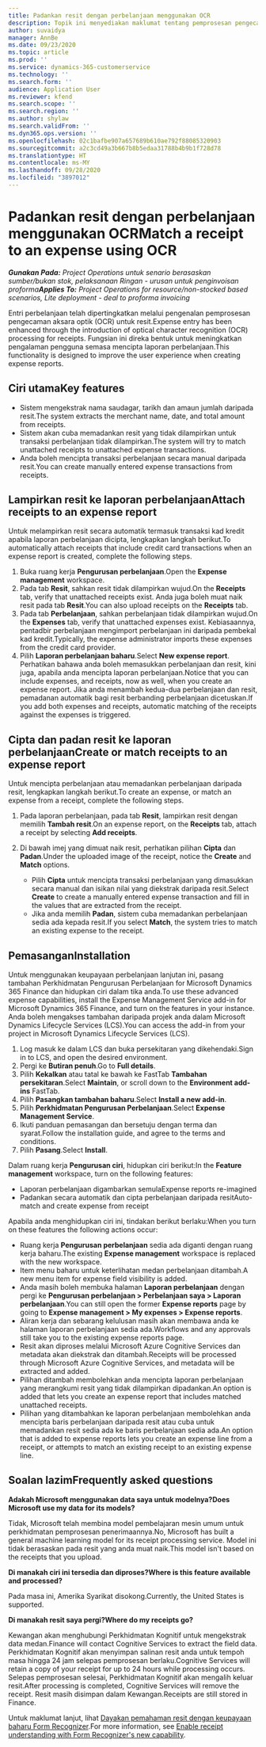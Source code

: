 ```yaml
---
title: Padankan resit dengan perbelanjaan menggunakan OCR
description: Topik ini menyediakan maklumat tentang pemprosesan pengecaman aksara optik (OCR) untuk resit.
author: suvaidya
manager: AnnBe
ms.date: 09/23/2020
ms.topic: article
ms.prod: ''
ms.service: dynamics-365-customerservice
ms.technology: ''
ms.search.form: ''
audience: Application User
ms.reviewer: kfend
ms.search.scope: ''
ms.search.region: ''
ms.author: shylaw
ms.search.validFrom: ''
ms.dyn365.ops.version: ''
ms.openlocfilehash: 02c1bafbe907a657689b610ae792f88085320903
ms.sourcegitcommit: a2c3cd49a3b667b8b5edaa31788b4b9b1f728d78
ms.translationtype: HT
ms.contentlocale: ms-MY
ms.lasthandoff: 09/28/2020
ms.locfileid: "3897012"
---
```

# <a name="match-a-receipt-to-an-expense-using-ocr"></a><span data-ttu-id="a0ba2-103">Padankan resit dengan perbelanjaan menggunakan OCR</span><span class="sxs-lookup"><span data-stu-id="a0ba2-103">Match a receipt to an expense using OCR</span></span>

<span data-ttu-id="a0ba2-104">_**Gunakan Pada:** Project Operations untuk senario berasaskan sumber/bukan stok, pelaksanaan Ringan - urusan untuk penginvoisan proforma_</span><span class="sxs-lookup"><span data-stu-id="a0ba2-104">_**Applies To:** Project Operations for resource/non-stocked based scenarios, Lite deployment - deal to proforma invoicing_</span></span>

<span data-ttu-id="a0ba2-105">Entri perbelanjaan telah dipertingkatkan melalui pengenalan pemprosesan pengecaman aksara optik (OCR) untuk resit.</span><span class="sxs-lookup"><span data-stu-id="a0ba2-105">Expense entry has been enhanced through the introduction of optical character recognition (OCR) processing for receipts.</span></span> <span data-ttu-id="a0ba2-106">Fungsian ini direka bentuk untuk meningkatkan pengalaman pengguna semasa mencipta laporan perbelanjaan.</span><span class="sxs-lookup"><span data-stu-id="a0ba2-106">This functionality is designed to improve the user experience when creating expense reports.</span></span>

## <a name="key-features"></a><span data-ttu-id="a0ba2-107">Ciri utama</span><span class="sxs-lookup"><span data-stu-id="a0ba2-107">Key features</span></span>

- <span data-ttu-id="a0ba2-108">Sistem mengekstrak nama saudagar, tarikh dan amaun jumlah daripada resit.</span><span class="sxs-lookup"><span data-stu-id="a0ba2-108">The system extracts the merchant name, date, and total amount from receipts.</span></span>
- <span data-ttu-id="a0ba2-109">Sistem akan cuba memadankan resit yang tidak dilampirkan untuk transaksi perbelanjaan tidak dilampirkan.</span><span class="sxs-lookup"><span data-stu-id="a0ba2-109">The system will try to match unattached receipts to unattached expense transactions.</span></span>
- <span data-ttu-id="a0ba2-110">Anda boleh mencipta transaksi perbelanjaan secara manual daripada resit.</span><span class="sxs-lookup"><span data-stu-id="a0ba2-110">You can create manually entered expense transactions from receipts.</span></span>

## <a name="attach-receipts-to-an-expense-report"></a><span data-ttu-id="a0ba2-111">Lampirkan resit ke laporan perbelanjaan</span><span class="sxs-lookup"><span data-stu-id="a0ba2-111">Attach receipts to an expense report</span></span>

<span data-ttu-id="a0ba2-112">Untuk melampirkan resit secara automatik termasuk transaksi kad kredit apabila laporan perbelanjaan dicipta, lengkapkan langkah berikut.</span><span class="sxs-lookup"><span data-stu-id="a0ba2-112">To automatically attach receipts that include credit card transactions when an expense report is created, complete the following steps.</span></span>

  1. <span data-ttu-id="a0ba2-113">Buka ruang kerja **Pengurusan perbelanjaan**.</span><span class="sxs-lookup"><span data-stu-id="a0ba2-113">Open the **Expense management** workspace.</span></span>
  2. <span data-ttu-id="a0ba2-114">Pada tab **Resit**, sahkan resit tidak dilampirkan wujud.</span><span class="sxs-lookup"><span data-stu-id="a0ba2-114">On the **Receipts** tab, verify that unattached receipts exist.</span></span> <span data-ttu-id="a0ba2-115">Anda juga boleh muat naik resit pada tab **Resit**.</span><span class="sxs-lookup"><span data-stu-id="a0ba2-115">You can also upload receipts on the **Receipts** tab.</span></span>
  3. <span data-ttu-id="a0ba2-116">Pada tab **Perbelanjaan**, sahkan perbelanjaan tidak dilampirkan wujud.</span><span class="sxs-lookup"><span data-stu-id="a0ba2-116">On the **Expenses** tab, verify that unattached expenses exist.</span></span> <span data-ttu-id="a0ba2-117">Kebiasaannya, pentadbir perbelanjaan mengimport perbelanjaan ini daripada pembekal kad kredit.</span><span class="sxs-lookup"><span data-stu-id="a0ba2-117">Typically, the expense administrator imports these expenses from the credit card provider.</span></span>
  4. <span data-ttu-id="a0ba2-118">Pilih **Laporan perbelanjaan baharu**.</span><span class="sxs-lookup"><span data-stu-id="a0ba2-118">Select **New expense report**.</span></span> <span data-ttu-id="a0ba2-119">Perhatikan bahawa anda boleh memasukkan perbelanjaan dan resit, kini juga, apabila anda mencipta laporan perbelanjaan.</span><span class="sxs-lookup"><span data-stu-id="a0ba2-119">Notice that you can include expenses, and receipts, now as well, when you create an expense report.</span></span> <span data-ttu-id="a0ba2-120">Jika anda menambah kedua-dua perbelanjaan dan resit, pemadanan automatik bagi resit berbanding perbelanjaan dicetuskan.</span><span class="sxs-lookup"><span data-stu-id="a0ba2-120">If you add both expenses and receipts, automatic matching of the receipts against the expenses is triggered.</span></span>

## <a name="create-or-match-receipts-to-an-expense-report"></a><span data-ttu-id="a0ba2-121">Cipta dan padan resit ke laporan perbelanjaan</span><span class="sxs-lookup"><span data-stu-id="a0ba2-121">Create or match receipts to an expense report</span></span>
<span data-ttu-id="a0ba2-122">Untuk mencipta perbelanjaan atau memadankan perbelanjaan daripada resit, lengkapkan langkah berikut.</span><span class="sxs-lookup"><span data-stu-id="a0ba2-122">To create an expense, or match an expense from a receipt, complete the following steps.</span></span>

  1. <span data-ttu-id="a0ba2-123">Pada laporan perbelanjaan, pada tab **Resit**, lampirkan resit dengan memilih **Tambah resit**.</span><span class="sxs-lookup"><span data-stu-id="a0ba2-123">On an expense report, on the **Receipts** tab, attach a receipt by selecting **Add receipts**.</span></span>
  2. <span data-ttu-id="a0ba2-124">Di bawah imej yang dimuat naik resit, perhatikan pilihan **Cipta** dan **Padan**.</span><span class="sxs-lookup"><span data-stu-id="a0ba2-124">Under the uploaded image of the receipt, notice the **Create** and **Match** options.</span></span>

      - <span data-ttu-id="a0ba2-125">Pilih **Cipta** untuk mencipta transaksi perbelanjaan yang dimasukkan secara manual dan isikan nilai yang diekstrak daripada resit.</span><span class="sxs-lookup"><span data-stu-id="a0ba2-125">Select **Create** to create a manually entered expense transaction and fill in the values that are extracted from the receipt.</span></span>
      - <span data-ttu-id="a0ba2-126">Jika anda memilih **Padan**, sistem cuba memadankan perbelanjaan sedia ada kepada resit.</span><span class="sxs-lookup"><span data-stu-id="a0ba2-126">If you select **Match**, the system tries to match an existing expense to the receipt.</span></span>

## <a name="installation"></a><span data-ttu-id="a0ba2-127">Pemasangan</span><span class="sxs-lookup"><span data-stu-id="a0ba2-127">Installation</span></span>

<span data-ttu-id="a0ba2-128">Untuk menggunakan keupayaan perbelanjaan lanjutan ini, pasang tambahan Perkhidmatan Pengurusan Perbelanjaan for Microsoft Dynamics 365 Finance dan hidupkan ciri dalam tika anda.</span><span class="sxs-lookup"><span data-stu-id="a0ba2-128">To use these advanced expense capabilities, install the Expense Management Service add-in for Microsoft Dynamics 365 Finance, and turn on the features in your instance.</span></span> <span data-ttu-id="a0ba2-129">Anda boleh mengakses tambahan daripada projek anda dalam Microsoft Dynamics Lifecycle Services (LCS).</span><span class="sxs-lookup"><span data-stu-id="a0ba2-129">You can access the add-in from your project in Microsoft Dynamics Lifecycle Services (LCS).</span></span>

1. <span data-ttu-id="a0ba2-130">Log masuk ke dalam LCS dan buka persekitaran yang dikehendaki.</span><span class="sxs-lookup"><span data-stu-id="a0ba2-130">Sign in to LCS, and open the desired environment.</span></span>
2. <span data-ttu-id="a0ba2-131">Pergi ke **Butiran penuh**.</span><span class="sxs-lookup"><span data-stu-id="a0ba2-131">Go to **Full details**.</span></span>
3. <span data-ttu-id="a0ba2-132">Pilih **Kekalkan** atau tatal ke bawah ke FastTab **Tambahan persekitaran**.</span><span class="sxs-lookup"><span data-stu-id="a0ba2-132">Select **Maintain**, or scroll down to the **Environment add-ins** FastTab.</span></span>
4. <span data-ttu-id="a0ba2-133">Pilih **Pasangkan tambahan baharu**.</span><span class="sxs-lookup"><span data-stu-id="a0ba2-133">Select **Install a new add-in**.</span></span>
5. <span data-ttu-id="a0ba2-134">Pilih **Perkhidmatan Pengurusan Perbelanjaan**.</span><span class="sxs-lookup"><span data-stu-id="a0ba2-134">Select **Expense Management Service**.</span></span>
6. <span data-ttu-id="a0ba2-135">Ikuti panduan pemasangan dan bersetuju dengan terma dan syarat.</span><span class="sxs-lookup"><span data-stu-id="a0ba2-135">Follow the installation guide, and agree to the terms and conditions.</span></span>
7. <span data-ttu-id="a0ba2-136">Pilih **Pasang**.</span><span class="sxs-lookup"><span data-stu-id="a0ba2-136">Select **Install**.</span></span>

<span data-ttu-id="a0ba2-137">Dalam ruang kerja **Pengurusan ciri**, hidupkan ciri berikut:</span><span class="sxs-lookup"><span data-stu-id="a0ba2-137">In the **Feature management** workspace, turn on the following features:</span></span>

- <span data-ttu-id="a0ba2-138">Laporan perbelanjaan digambarkan semula</span><span class="sxs-lookup"><span data-stu-id="a0ba2-138">Expense reports re-imagined</span></span>
- <span data-ttu-id="a0ba2-139">Padankan secara automatik dan cipta perbelanjaan daripada resit</span><span class="sxs-lookup"><span data-stu-id="a0ba2-139">Auto-match and create expense from receipt</span></span>

<span data-ttu-id="a0ba2-140">Apabila anda menghidupkan ciri ini, tindakan berikut berlaku:</span><span class="sxs-lookup"><span data-stu-id="a0ba2-140">When you turn on these features the following actions occur:</span></span>

- <span data-ttu-id="a0ba2-141">Ruang kerja **Pengurusan perbelanjaan** sedia ada diganti dengan ruang kerja baharu.</span><span class="sxs-lookup"><span data-stu-id="a0ba2-141">The existing **Expense management** workspace is replaced with the new workspace.</span></span>
- <span data-ttu-id="a0ba2-142">Item menu baharu untuk keterlihatan medan perbelanjaan ditambah.</span><span class="sxs-lookup"><span data-stu-id="a0ba2-142">A new menu item for expense field visibility is added.</span></span>
- <span data-ttu-id="a0ba2-143">Anda masih boleh membuka halaman **Laporan perbelanjaan** dengan pergi ke **Pengurusan perbelanjaan > Perbelanjaan saya > Laporan perbelanjaan**.</span><span class="sxs-lookup"><span data-stu-id="a0ba2-143">You can still open the former **Expense reports** page by going to **Expense management > My expenses > Expense reports**.</span></span>
- <span data-ttu-id="a0ba2-144">Aliran kerja dan sebarang kelulusan masih akan membawa anda ke halaman laporan perbelanjaan sedia ada.</span><span class="sxs-lookup"><span data-stu-id="a0ba2-144">Workflows and any approvals still take you to the existing expense reports page.</span></span>
- <span data-ttu-id="a0ba2-145">Resit akan diproses melalui Microsoft Azure Cognitive Services dan metadata akan diekstrak dan ditambah.</span><span class="sxs-lookup"><span data-stu-id="a0ba2-145">Receipts will be processed through Microsoft Azure Cognitive Services, and metadata will be extracted and added.</span></span>
- <span data-ttu-id="a0ba2-146">Pilihan ditambah membolehkan anda mencipta laporan perbelanjaan yang merangkumi resit yang tidak dilampirkan dipadankan.</span><span class="sxs-lookup"><span data-stu-id="a0ba2-146">An option is added that lets you create an expense report that includes matched unattached receipts.</span></span>
- <span data-ttu-id="a0ba2-147">Pilihan yang ditambahkan ke laporan perbelanjaan membolehkan anda mencipta baris perbelanjaan daripada resit atau cuba untuk memadankan resit sedia ada ke baris perbelanjaan sedia ada.</span><span class="sxs-lookup"><span data-stu-id="a0ba2-147">An option that is added to expense reports lets you create an expense line from a receipt, or attempts to match an existing receipt to an existing expense line.</span></span>

## <a name="frequently-asked-questions"></a><span data-ttu-id="a0ba2-148">Soalan lazim</span><span class="sxs-lookup"><span data-stu-id="a0ba2-148">Frequently asked questions</span></span>

<span data-ttu-id="a0ba2-149">**Adakah Microsoft menggunakan data saya untuk modelnya?**</span><span class="sxs-lookup"><span data-stu-id="a0ba2-149">**Does Microsoft use my data for its models?**</span></span>

<span data-ttu-id="a0ba2-150">Tidak, Microsoft telah membina model pembelajaran mesin umum untuk perkhidmatan pemprosesan penerimaannya.</span><span class="sxs-lookup"><span data-stu-id="a0ba2-150">No, Microsoft has built a general machine learning model for its receipt processing service.</span></span> <span data-ttu-id="a0ba2-151">Model ini tidak berasaskan pada resit yang anda muat naik.</span><span class="sxs-lookup"><span data-stu-id="a0ba2-151">This model isn't based on the receipts that you upload.</span></span>

<span data-ttu-id="a0ba2-152">**Di manakah ciri ini tersedia dan diproses?**</span><span class="sxs-lookup"><span data-stu-id="a0ba2-152">**Where is this feature available and processed?**</span></span>

<span data-ttu-id="a0ba2-153">Pada masa ini, Amerika Syarikat disokong.</span><span class="sxs-lookup"><span data-stu-id="a0ba2-153">Currently, the United States is supported.</span></span>

<span data-ttu-id="a0ba2-154">**Di manakah resit saya pergi?**</span><span class="sxs-lookup"><span data-stu-id="a0ba2-154">**Where do my receipts go?**</span></span>

<span data-ttu-id="a0ba2-155">Kewangan akan menghubungi Perkhidmatan Kognitif untuk mengekstrak data medan.</span><span class="sxs-lookup"><span data-stu-id="a0ba2-155">Finance will contact Cognitive Services to extract the field data.</span></span> <span data-ttu-id="a0ba2-156">Perkhidmatan Kognitif akan menyimpan salinan resit anda untuk tempoh masa hingga 24 jam selepas pemprosesan berlaku.</span><span class="sxs-lookup"><span data-stu-id="a0ba2-156">Cognitive Services will retain a copy of your receipt for up to 24 hours while processing occurs.</span></span> <span data-ttu-id="a0ba2-157">Selepas pemprosesan selesai, Perkhidmatan Kognitif akan mengalih keluar resit.</span><span class="sxs-lookup"><span data-stu-id="a0ba2-157">After processing is completed, Cognitive Services will remove the receipt.</span></span> <span data-ttu-id="a0ba2-158">Resit masih disimpan dalam Kewangan.</span><span class="sxs-lookup"><span data-stu-id="a0ba2-158">Receipts are still stored in Finance.</span></span>

<span data-ttu-id="a0ba2-159">Untuk maklumat lanjut, lihat [Dayakan pemahaman resit dengan keupayaan baharu Form Recognizer](https://azure.microsoft.com/blog/enable-receipt-understanding-with-form-recognizer-s-new-capability/).</span><span class="sxs-lookup"><span data-stu-id="a0ba2-159">For more information, see [Enable receipt understanding with Form Recognizer's new capability](https://azure.microsoft.com/blog/enable-receipt-understanding-with-form-recognizer-s-new-capability/).</span></span>
